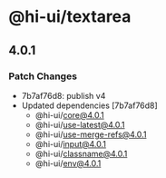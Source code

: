 # @hi-ui/textarea

## 4.0.1

### Patch Changes

- 7b7af76d8: publish v4
- Updated dependencies [7b7af76d8]
  - @hi-ui/core@4.0.1
  - @hi-ui/use-latest@4.0.1
  - @hi-ui/use-merge-refs@4.0.1
  - @hi-ui/input@4.0.1
  - @hi-ui/classname@4.0.1
  - @hi-ui/env@4.0.1
